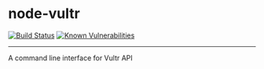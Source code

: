 # node-vultr

[![Build Status](https://travis-ci.org/cs1193/node-vultr.svg?branch=master)](https://travis-ci.org/cs1193/node-vultr)
[![Known Vulnerabilities](https://snyk.io/test/github/cs1193/node-vultr/2fc3c983c3c297f550b6ae69d06091e608b6992b/badge.svg)](https://snyk.io/test/github/cs1193/node-vultr/2fc3c983c3c297f550b6ae69d06091e608b6992b)

---------------

A command line interface for Vultr API
